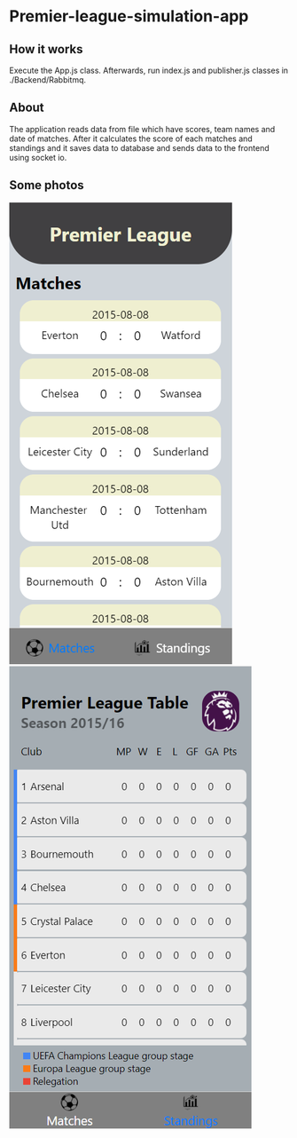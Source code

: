 # Premier-league-simulation-app

## How it works
Execute the App.js class. Afterwards, run index.js and publisher.js classes in ./Backend/Rabbitmq.

## About
The application reads data from file which have scores, team names and date of matches. After it calculates the score of each matches and standings and it saves data to database and sends data to the frontend using socket io.

## Some photos
![](Screenshot/Matches.png)
![](Screenshot/Standings.png)
